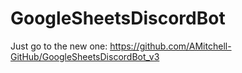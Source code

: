 # GoogleSheetsDiscordBot

Just go to the new one: https://github.com/AMitchell-GitHub/GoogleSheetsDiscordBot_v3
